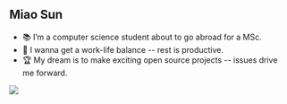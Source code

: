 ## Miao Sun
- :books: I’m a computer science student about to go abroad for a MSc.
- :bath: I wanna get a work-life balance -- rest is productive.
- :trophy: My dream is to make exciting open source projects -- issues drive me forward.

<img src="https://imgur.com/rilHVxA.png"/>
